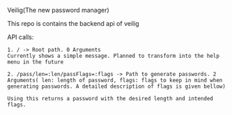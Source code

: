 Veilig(The new password manager)

This repo is contains the backend api of veilig

API calls:

    1. / -> Root path. 0 Arguments 
    Currently shows a simple message. Planned to transform into the help menu in the future

    2. /pass/len=:len/passFlags=:flags -> Path to generate passwords. 2 Arguments( len: length of password, flags: flags to keep in mind when generating passwords. A detailed description of flags is given bellow)

    Using this returns a password with the desired length and intended flags.